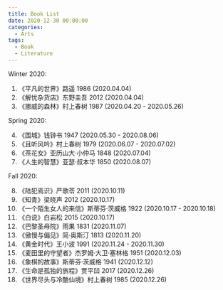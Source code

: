 ```yaml
---
title: Book List
date: 2020-12-30 00:00:00
categories:
  - Arts
tags:
  - Book
  - Literature
---
```


Winter 2020:

1. 《平凡的世界》路遥 1986
   (2020.04.04)
2. 《解忧杂货店》东野圭吾 2012
   (2020.04.04)
3. 《挪威的森林》村上春树 1987
   (2020.04.20 - 2020.05.26)

Spring 2020:

4. 《围城》钱钟书 1947
   (2020.05.30 - 2020.08.06)
5. 《且听风吟》村上春树 1979
   (2020.06.07 - 2020.07.02)
6. 《茶花女》亚历山大·小仲马 1848
   (2020.07.04)
7. 《人生的智慧》亚瑟·叔本华 1850
   (2020.08.07)

Fall 2020:

8. 《陆犯焉识》严歌苓 2011
   (2020.10.11)
9. 《知青》梁晓声 2012
   (2020.10.17)
10. 《一个陌生女人的来信》斯蒂芬·茨威格 1922
    (2020.10.17 - 2020.10.18)
11. 《白说》白岩松 2015
    (2020.10.17)
12. 《巴黎圣母院》雨果 1831
    (2020.11.07)
13. 《傲慢与偏见》简·奥斯汀 1813
    (2020.11.20)
14. 《黄金时代》王小波 1991
    (2020.11.24 - 2020.11.30)
15. 《麦田里的守望者》杰罗姆·大卫·塞林格 1951
    (2020.12.03)
16. 《象棋的故事》斯蒂芬·茨威格 1941
    (2020.12.12)
17. 《生命是孤独的旅程》贾平凹 2017
    (2020.12.26)
18. 《世界尽头与冷酷仙境》村上春树 1985
    (2020.12.26)
